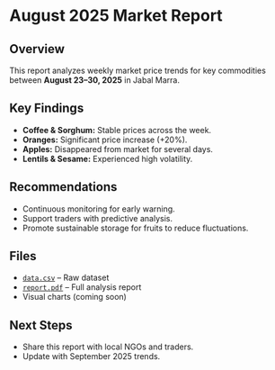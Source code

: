 # August 2025 Market Report

## Overview
This report analyzes weekly market price trends for key commodities between **August 23–30, 2025** in Jabal Marra.

## Key Findings
- **Coffee & Sorghum:** Stable prices across the week.
- **Oranges:** Significant price increase (+20%).
- **Apples:** Disappeared from market for several days.
- **Lentils & Sesame:** Experienced high volatility.

## Recommendations
- Continuous monitoring for early warning.
- Support traders with predictive analysis.
- Promote sustainable storage for fruits to reduce fluctuations.

## Files
- [`data.csv`](./data.csv) – Raw dataset
- [`report.pdf`](./report.pdf) – Full analysis report
- Visual charts (coming soon)

## Next Steps
- Share this report with local NGOs and traders.
- Update with September 2025 trends.
